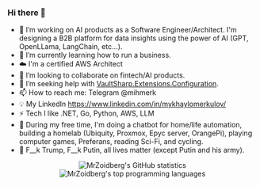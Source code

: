 ### Hi there 👋

- 🔭 I’m working on AI products as a Software Engineer/Architect. I'm designing a B2B platform for data insights using the power of AI (GPT, OpenLLama, LangChain, etc...).
- 🌱 I’m currently learning how to run a business.
- ☁️ I'm a certified AWS Architect
- 👯 I’m looking to collaborate on fintech/AI products.
- 🤔 I’m seeking help with [VaultSharp.Extensions.Configuration](https://github.com/MrZoidberg/VaultSharp.Extensions.Configuration).
- 📫 How to reach me: Telegram @mihmerk
- 💡 My LinkedIn https://www.linkedin.com/in/mykhaylomerkulov/
- ⚡ Tech I like .NET, Go, Python, AWS, LLM
- 🛝 During my free time, I'm doing a chatbot for home/life automation, building a homelab (Ubiquity, Proxmox, Epyc server, OrangePi), playing computer games, Preferans, reading Sci-Fi, and cycling.
- 🛑 F__k Trump, F__k Putin, all lives matter (except Putin and his army).


<p align="center">
<img align="center" alt="MrZoidberg's GitHub statistics" src="https://github-readme-stats.vercel.app/api?username=MrZoidberg&show_icons=true&count_private=true&include_all_commits=true" />
    <img align="center" alt="MrZoidberg's top programming languages" src="https://github-readme-stats.vercel.app/api/top-langs/?username=MrZoidberg&layout=compact" />
</p>
